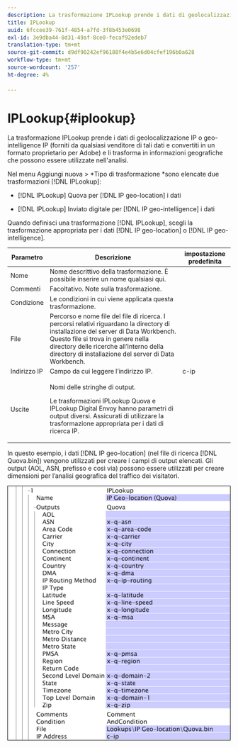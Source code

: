 ```yaml
---
description: La trasformazione IPLookup prende i dati di geolocalizzazione IP o geo-intelligence IP (forniti da qualsiasi venditore di tali dati e convertiti in un formato proprietario per Adobe) e li trasforma in informazioni geografiche che possono essere utilizzate nell'analisi.
title: IPLookup
uuid: 6fccee39-761f-4854-a7fd-3f8b453e0698
exl-id: 3e9dba44-8d31-49af-8ce0-fecaf92edeb7
translation-type: tm+mt
source-git-commit: d9df90242ef96188f4e4b5e6d04cfef196b0a628
workflow-type: tm+mt
source-wordcount: '257'
ht-degree: 4%

---
```


# IPLookup{#iplookup}

La trasformazione IPLookup prende i dati di geolocalizzazione IP o geo-intelligence IP (forniti da qualsiasi venditore di tali dati e convertiti in un formato proprietario per Adobe) e li trasforma in informazioni geografiche che possono essere utilizzate nell&#39;analisi.

Nel menu Aggiungi nuova > *Tipo di trasformazione *sono elencate due trasformazioni [!DNL IPLookup]:

* [!DNL IPLookup] Quova per  [!DNL IP geo-location] i dati

* [!DNL IPLookup] Inviato digitale per  [!DNL IP geo-intelligence] i dati

Quando definisci una trasformazione [!DNL IPLookup], scegli la trasformazione appropriata per i dati [!DNL IP geo-location] o [!DNL IP geo-intelligence].

<table id="table_C438A30AB5E64160A5C486D6887B1D7E"> 
 <thead> 
  <tr> 
   <th colname="col1" class="entry"> Parametro </th> 
   <th colname="col2" class="entry"> Descrizione </th> 
   <th colname="col3" class="entry"> impostazione predefinita </th> 
  </tr> 
 </thead>
 <tbody> 
  <tr> 
   <td colname="col1"> Nome </td> 
   <td colname="col2"> Nome descrittivo della trasformazione. È possibile inserire un nome qualsiasi qui. </td> 
   <td colname="col3"> </td> 
  </tr> 
  <tr> 
   <td colname="col1"> Commenti </td> 
   <td colname="col2"> Facoltativo. Note sulla trasformazione. </td> 
   <td colname="col3"> </td> 
  </tr> 
  <tr> 
   <td colname="col1"> Condizione </td> 
   <td colname="col2"> Le condizioni in cui viene applicata questa trasformazione. </td> 
   <td colname="col3"> </td> 
  </tr> 
  <tr> 
   <td colname="col1"> File </td> 
   <td colname="col2"> Percorso e nome file del file di ricerca. I percorsi relativi riguardano la directory di installazione del server di Data Workbench. Questo file si trova in genere nella directory delle ricerche all’interno della directory di installazione del server di Data Workbench. </td> 
   <td colname="col3"> </td> 
  </tr> 
  <tr> 
   <td colname="col1"> Indirizzo IP </td> 
   <td colname="col2"> Campo da cui leggere l’indirizzo IP. </td> 
   <td colname="col3"> c-ip </td> 
  </tr> 
  <tr> 
   <td colname="col1"> Uscite </td> 
   <td colname="col2"> <p>Nomi delle stringhe di output. </p> <p> Le trasformazioni <span class="wintitle"> IPLookup</span> Quova e <span class="wintitle"> IPLookup</span> Digital Envoy hanno parametri di output diversi. Assicurati di utilizzare la trasformazione appropriata per i dati di ricerca IP. </p> </td> 
   <td colname="col3"> </td> 
  </tr> 
 </tbody> 
</table>

In questo esempio, i dati [!DNL IP geo-location] (nel file di ricerca [!DNL Quova.bin]) vengono utilizzati per creare i campi di output elencati. Gli output (AOL, ASN, prefisso e così via) possono essere utilizzati per creare dimensioni per l’analisi geografica del traffico dei visitatori.

![](assets/cfg_TransformationType_IPLookup.png)
